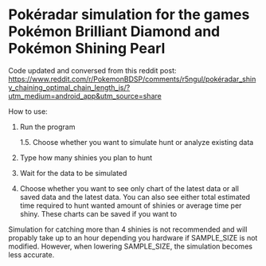 # Pokéradar simulation for the games Pokémon Brilliant Diamond and Pokémon Shining Pearl

Code updated and conversed from this reddit post: https://www.reddit.com/r/PokemonBDSP/comments/r5ngul/pokéradar_shiny_chaining_optimal_chain_length_is/?utm_medium=android_app&utm_source=share

How to use:

1. Run the program

   1.5. Choose whether you want to simulate hunt or analyze existing data

2. Type how many shinies you plan to hunt
3. Wait for the data to be simulated
4. Choose whether you want to see only chart of the latest data or all saved data and the latest data. You can also see either total estimated time required to hunt wanted amount of shinies or average time per shiny. These charts can be saved if you want to

Simulation for catching more than 4 shinies is not recommended and will propably take up to an hour depending you hardware if SAMPLE_SIZE is not modified. However, when lowering SAMPLE_SIZE, the simulation becomes less accurate.
